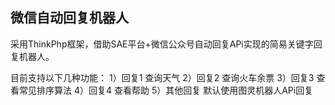 ﻿## 微信自动回复机器人

采用ThinkPhp框架，借助SAE平台+微信公众号自动回复APi实现的简易关键字回复机器人。

目前支持以下几种功能：
1）回复1 查询天气
2）回复2 查询火车余票
3）回复3 查看常见排序算法
4）回复4 查看帮助
5）其他回复 默认使用图灵机器人APi回复

